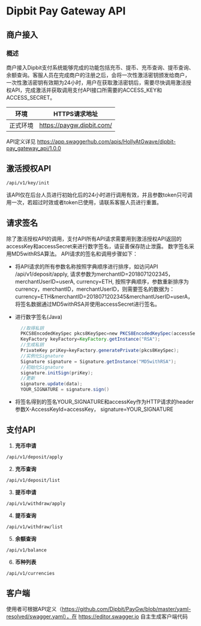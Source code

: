 # Dipbit Pay Gateway API 
## 商户接入
### 概述
商户接入Dipbit支付系统能够完成的功能包括充币、提币、充币查询、提币查询、余额查询。客服人员在完成商户的注册之后，会将一次性激活密钥颁发给商户，
一次性激活密钥有效期为24小时，用户在获取激活密钥后，需要尽快调用激活授权API，完成激活并获取调用支付API接口所需要的ACCESS_KEY和ACCESS_SECRET。

环境 | HTTPS请求地址
------------ | -------------
正式环境 | https://paygw.dipbit.com/

API定义详见 https://app.swaggerhub.com/apis/HollyAtGwave/dipbit-pay_gateway_api/1.0.0

## 激活授权API
```http request
/api/v1/key/init
```
该API仅在后台人员进行初始化后的24小时进行调用有效，并且参数token只可调用一次，若超过时效或者token已使用，请联系客服人员进行重置。
## 请求签名
除了激活授权API的调用，支付API所有API请求需要用到激活授权API返回的accessKey和accessSecret来进行数字签名，请妥善保存防止泄露。
数字签名采用MD5withRSA算法。
API请求的签名和调用步骤如下：
* 将API请求的所有参数名称按照字典顺序进行排序，如访问API /api/v1/deposit/apply, 请求参数为merchantID=2018071202345， 
merchantUserID=userA, currency=ETH, 按照字典顺序，参数重新排序为currency，merchantID，merchantUserID，则需要签名的数据为：
currency=ETH&merchantID=2018071202345&merchantUserID=userA，将签名数据通过MD5withRSA并使用accessSecret进行签名。

* 进行数字签名(Java) 
    ```Java
      //取得私钥  
      PKCS8EncodedKeySpec pkcs8KeySpec=new PKCS8EncodedKeySpec(accessSecret);  
      KeyFactory keyFactory=KeyFactory.getInstance("RSA");  
      //生成私钥  
      PrivateKey priKey=keyFactory.generatePrivate(pkcs8KeySpec);  
      //实例化Signature  
      Signature signature = Signature.getInstance("MD5withRSA");  
      //初始化Signature  
      signature.initSign(priKey);  
      //更新  
      signature.update(data);  
      YOUR_SIGNATURE = signature.sign()
    ```
 * 将签名得到的签名YOUR_SIGNATURE和accessKey作为HTTP请求的header参数X-AccessKeyId=accessKey， signature=YOUR_SIGNATURE

## 支付API
1. **充币申请**
```http request
/api/v1/deposit/apply
```

2. **充币查询**
```http request
/api/v1/deposit/list
```

3. **提币申请**
```http request
/api/v1/withdraw/apply
```

4. **提币查询**
```http request
/api/v1/withdraw/list
```

5. **余额查询**
```http request
/api/v1/balance
```

6. **币种列表**
```http request
/api/v1/currencies
```

## 客户端
使用者可根据API定义（https://github.com/Dipbit/PayGw/blob/master/yaml-resolved/swagger.yaml），在 https://editor.swagger.io 自主生成客户端代码
